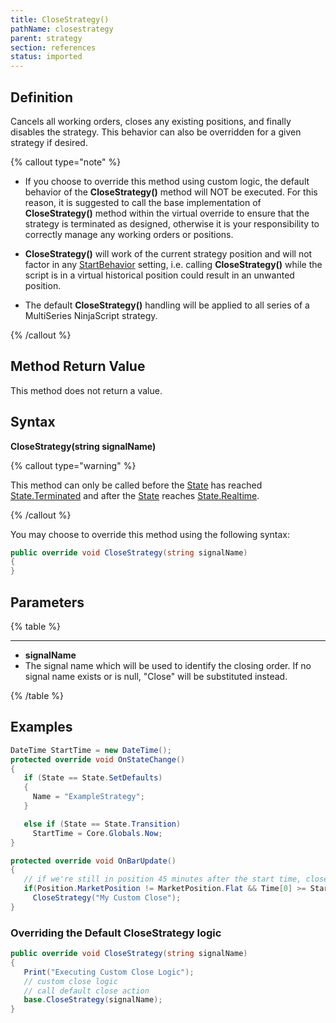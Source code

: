 ```yaml
---
title: CloseStrategy()
pathName: closestrategy
parent: strategy
section: references
status: imported
---
```


## Definition

Cancels all working orders, closes any existing positions, and finally disables the strategy. This behavior can also be overridden for a given strategy if desired.

{% callout type="note" %}

* If you choose to override this method using custom logic, the default behavior of the **CloseStrategy()** method will NOT be executed. For this reason, it is suggested to call the base implementation of **CloseStrategy()** method within the virtual override to ensure that the strategy is terminated as designed, otherwise it is your responsibility to correctly manage any working orders or positions.

* **CloseStrategy()** will work of the current strategy position and will not factor in any [StartBehavior](startbehavior) setting, i.e. calling **CloseStrategy()** while the script is in a virtual historical position could result in an unwanted position.

* The default **CloseStrategy()** handling will be applied to all series of a MultiSeries NinjaScript strategy.

{% /callout %}

## Method Return Value

This method does not return a value.

## Syntax  

**CloseStrategy(string signalName)**

{% callout type="warning" %}

This method can only be called before the [State](state) has reached [State.Terminated](state) and after the [State](state) reaches [State.Realtime](state).

{% /callout %}

You may choose to override this method using the following syntax:

```csharp
public override void CloseStrategy(string signalName)  
{
}
```

## Parameters

{% table %}

---

* **signalName**
* The signal name which will be used to identify the closing order. If no signal name exists or is null, "Close" will be substituted instead.

{% /table %}

## Examples

```csharp
DateTime StartTime = new DateTime();
protected override void OnStateChange()
{
   if (State == State.SetDefaults)
   {
     Name = "ExampleStrategy";
   }

   else if (State == State.Transition)
     StartTime = Core.Globals.Now;
}

protected override void OnBarUpdate()
{
   // if we're still in position 45 minutes after the start time, close strategy
   if(Position.MarketPosition != MarketPosition.Flat && Time[0] >= StartTime.AddMinutes(45))
     CloseStrategy("My Custom Close");
}
```

### Overriding the Default CloseStrategy logic

```csharp
public override void CloseStrategy(string signalName)
{
   Print("Executing Custom Close Logic");
   // custom close logic
   // call default close action
   base.CloseStrategy(signalName);
}
```
